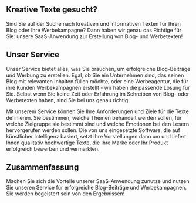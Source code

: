 ## Kreative Texte gesucht?
Sind Sie auf der Suche nach kreativen und informativen Texten für Ihren Blog oder Ihre Werbekampagne? Dann haben wir genau das Richtige für Sie: unsere SaaS-Anwendung zur Erstellung von Blog- und Werbetexten!  

## Unser Service
Unser Service bietet alles, was Sie brauchen, um erfolgreiche Blog-Beiträge und Werbung zu erstellen. Egal, ob Sie ein Unternehmen sind, das seinen Blog mit relevanten Inhalten füllen möchte, oder eine Werbeagentur, die für ihre Kunden Werbekampagnen erstellt - wir haben die passende Lösung für Sie. Selbst wenn Sie keine Zeit oder Erfahrung im Schreiben von Blog- oder Werbetexten haben, sind Sie bei uns genau richtig.  

Mit unserem Service können Sie Ihre Anforderungen und Ziele für die Texte definieren. Sie bestimmen, welche Themen behandelt werden sollen, für welche Zielgruppe sie bestimmt sind und welche Emotionen bei den Lesern hervorgerufen werden sollen. Die von uns eingesetzte Software, die auf künstlicher Intelligenz basiert, setzt Ihre Vorstellungen dann um und liefert Ihnen qualitativ hochwertige Texte, die Ihre Marke oder Ihr Produkt erfolgreich bewerben und vermarkten.  

## Zusammenfassung
Machen Sie sich die Vorteile unserer SaaS-Anwendung zunutze und nutzen Sie unseren Service für erfolgreiche Blog-Beiträge und Werbekampagnen. Sie werden begeistert sein von den Ergebnissen!  

